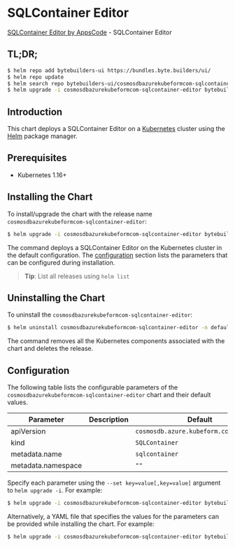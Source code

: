 # SQLContainer Editor

[SQLContainer Editor by AppsCode](https://byte.builders) - SQLContainer Editor

## TL;DR;

```bash
$ helm repo add bytebuilders-ui https://bundles.byte.builders/ui/
$ helm repo update
$ helm search repo bytebuilders-ui/cosmosdbazurekubeformcom-sqlcontainer-editor --version=v0.4.18
$ helm upgrade -i cosmosdbazurekubeformcom-sqlcontainer-editor bytebuilders-ui/cosmosdbazurekubeformcom-sqlcontainer-editor -n default --create-namespace --version=v0.4.18
```

## Introduction

This chart deploys a SQLContainer Editor on a [Kubernetes](http://kubernetes.io) cluster using the [Helm](https://helm.sh) package manager.

## Prerequisites

- Kubernetes 1.16+

## Installing the Chart

To install/upgrade the chart with the release name `cosmosdbazurekubeformcom-sqlcontainer-editor`:

```bash
$ helm upgrade -i cosmosdbazurekubeformcom-sqlcontainer-editor bytebuilders-ui/cosmosdbazurekubeformcom-sqlcontainer-editor -n default --create-namespace --version=v0.4.18
```

The command deploys a SQLContainer Editor on the Kubernetes cluster in the default configuration. The [configuration](#configuration) section lists the parameters that can be configured during installation.

> **Tip**: List all releases using `helm list`

## Uninstalling the Chart

To uninstall the `cosmosdbazurekubeformcom-sqlcontainer-editor`:

```bash
$ helm uninstall cosmosdbazurekubeformcom-sqlcontainer-editor -n default
```

The command removes all the Kubernetes components associated with the chart and deletes the release.

## Configuration

The following table lists the configurable parameters of the `cosmosdbazurekubeformcom-sqlcontainer-editor` chart and their default values.

|     Parameter      | Description |                      Default                      |
|--------------------|-------------|---------------------------------------------------|
| apiVersion         |             | <code>cosmosdb.azure.kubeform.com/v1alpha1</code> |
| kind               |             | <code>SQLContainer</code>                         |
| metadata.name      |             | <code>sqlcontainer</code>                         |
| metadata.namespace |             | <code>""</code>                                   |


Specify each parameter using the `--set key=value[,key=value]` argument to `helm upgrade -i`. For example:

```bash
$ helm upgrade -i cosmosdbazurekubeformcom-sqlcontainer-editor bytebuilders-ui/cosmosdbazurekubeformcom-sqlcontainer-editor -n default --create-namespace --version=v0.4.18 --set apiVersion=cosmosdb.azure.kubeform.com/v1alpha1
```

Alternatively, a YAML file that specifies the values for the parameters can be provided while
installing the chart. For example:

```bash
$ helm upgrade -i cosmosdbazurekubeformcom-sqlcontainer-editor bytebuilders-ui/cosmosdbazurekubeformcom-sqlcontainer-editor -n default --create-namespace --version=v0.4.18 --values values.yaml
```
